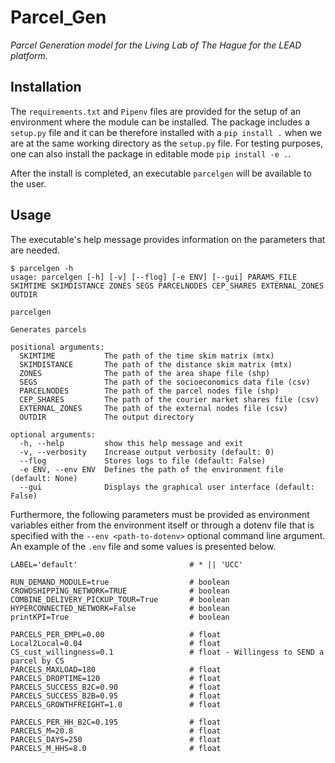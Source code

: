 # Parcel_Gen

_Parcel Generation model for the Living Lab of The Hague for the LEAD platform._

## Installation

The `requirements.txt` and `Pipenv` files are provided for the setup of an environment where the module can be installed. The package includes a `setup.py` file and it can be therefore installed with a `pip install .` when we are at the same working directory as the `setup.py` file. For testing purposes, one can also install the package in editable mode `pip install -e .`.

After the install is completed, an executable `parcelgen` will be available to the user.

## Usage

The executable's help message provides information on the parameters that are needed.

```
$ parcelgen -h
usage: parcelgen [-h] [-v] [--flog] [-e ENV] [--gui] PARAMS_FILE SKIMTIME SKIMDISTANCE ZONES SEGS PARCELNODES CEP_SHARES EXTERNAL_ZONES OUTDIR

parcelgen

Generates parcels

positional arguments:
  SKIMTIME           The path of the time skim matrix (mtx)
  SKIMDISTANCE       The path of the distance skim matrix (mtx)
  ZONES              The path of the area shape file (shp)
  SEGS               The path of the socioeconomics data file (csv)
  PARCELNODES        The path of the parcel nodes file (shp)
  CEP_SHARES         The path of the courier market shares file (csv)
  EXTERNAL_ZONES     The path of the external nodes file (csv)
  OUTDIR             The output directory

optional arguments:
  -h, --help         show this help message and exit
  -v, --verbosity    Increase output verbosity (default: 0)
  --flog             Stores logs to file (default: False)
  -e ENV, --env ENV  Defines the path of the environment file (default: None)
  --gui              Displays the graphical user interface (default: False)
```

Furthermore, the following parameters must be provided as environment variables either from the environment itself or through a dotenv file that is specified with the `--env <path-to-dotenv>` optional command line argument. An example of the `.env` file and some values is presented below.

```
LABEL='default'                         # * || 'UCC'

RUN_DEMAND_MODULE=true                  # boolean
CROWDSHIPPING_NETWORK=TRUE              # boolean
COMBINE_DELIVERY_PICKUP_TOUR=True       # boolean
HYPERCONNECTED_NETWORK=False            # boolean
printKPI=True                           # boolean

PARCELS_PER_EMPL=0.00                   # float
Local2Local=0.04                        # float
CS_cust_willingness=0.1                 # float - Willingess to SEND a parcel by CS
PARCELS_MAXLOAD=180                     # float
PARCELS_DROPTIME=120                    # float
PARCELS_SUCCESS_B2C=0.90                # float
PARCELS_SUCCESS_B2B=0.95                # float
PARCELS_GROWTHFREIGHT=1.0               # float

PARCELS_PER_HH_B2C=0.195                # float
PARCELS_M=20.8                          # float
PARCELS_DAYS=250                        # float
PARCELS_M_HHS=8.0                       # float
```
